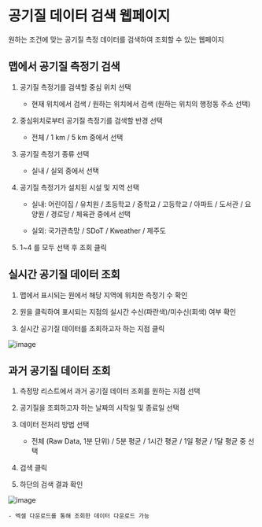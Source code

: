 # 공기질 데이터 검색 웹페이지
원하는 조건에 맞는 공기질 측정 데이터를 검색하여 조회할 수 있는 웹페이지

## 맵에서 공기질 측정기 검색

1. 공기질 측정기를 검색할 중심 위치 선택

    - 현재 위치에서 검색 / 원하는 위치에서 검색 (원하는 위치의 행정동 주소 선택)

2. 중심위치로부터 공기질 측정기를 검색할 반경 선택

    - 전체 / 1 km / 5 km 중에서 선택
  
3. 공기질 측정기 종류 선택

   - 실내 / 실외 중에서 선택
  
4. 공기질 측정기가 설치된 시설 및 지역 선택

    - 실내: 어린이집 / 유치원 / 초등학교 / 중학교 / 고등학교 / 아파트 / 도서관 / 요양원 / 경로당 / 체육관 중에서 선택

    - 실외: 국가관측망 / SDoT / Kweather / 제주도
  
5. 1~4 를 모두 선택 후 조회 클릭

## 실시간 공기질 데이터 조회

1. 맵에서 표시되는 원에서 해당 지역에 위치한 측정기 수 확인

2. 원을 클릭하여 표시되는 지점의 실시간 수신(파란색)/미수신(회색) 여부 확인

3. 실시간 공기질 데이터를 조회하고자 하는 지점 클릭

![image](https://github.com/ClustProject/KWTAppDataSearch/assets/136304903/76fb84ae-5ec1-4ef7-92c5-5f4052ca705c)

## 과거 공기질 데이터 조회

1. 측정망 리스트에서 과거 공기질 데이터 조회를 원하는 지점 선택
  
2. 공기질을 조회하고자 하는 날짜의 시작일 및 종료일 선택

3. 데이터 전처리 방법 선택

    - 전체 (Raw Data, 1분 단위) / 5분 평균 / 1시간 평균 / 1일 평균 / 1달 평균 중 선택

4. 검색 클릭

5. 하단의 검색 결과 확인

![image](https://github.com/ClustProject/KWTAppDataSearch/assets/136304903/cd9d3584-b19e-4517-80fe-84071d00e77c)

    - 엑셀 다운로드를 통해 조회한 데이터 다운로드 가능
